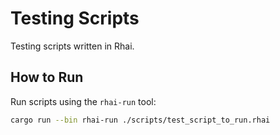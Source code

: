Testing Scripts
===============

Testing scripts written in Rhai.


How to Run
----------

Run scripts using the `rhai-run` tool:

```sh
cargo run --bin rhai-run ./scripts/test_script_to_run.rhai
```
